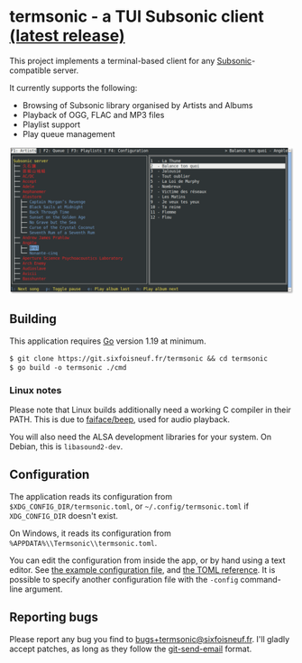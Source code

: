 # termsonic - a TUI Subsonic client [(latest release)](https://git.sixfoisneuf.fr/releases/termsonic/latest/)

This project implements a terminal-based client for any [Subsonic](https://www.subsonic.org)-compatible server.

It currently supports the following:

- Browsing of Subsonic library organised by Artists and Albums
- Playback of OGG, FLAC and MP3 files
- Playlist support
- Play queue management

![screenshot](.screenshots/mainscreen.png)

## Building

This application requires [Go](https://go.dev) version 1.19 at minimum.

```
$ git clone https://git.sixfoisneuf.fr/termsonic && cd termsonic
$ go build -o termsonic ./cmd
```

### Linux notes
Please note that Linux builds additionally need a working C compiler in their PATH. This is due to [faiface/beep](https://github.com/faiface/beep), used for audio playback.

You will also need the ALSA development libraries for your system. On Debian, this is `libasound2-dev`.

## Configuration

The application reads its configuration from `$XDG_CONFIG_DIR/termsonic.toml`, or `~/.config/termsonic.toml` if `XDG_CONFIG_DIR` doesn't exist.

On Windows, it reads its configuration from `%APPDATA%\\Termsonic\\termsonic.toml`.

You can edit the configuration from inside the app, or by hand using a text editor. See [the example configuration file](config.toml.example), and [the TOML reference](https://toml.io/en/). It is possible to specify another configuration file with the `-config` command-line argument.

## Reporting bugs

Please report any bug you find to [bugs+termsonic@sixfoisneuf.fr](mailto:bugs+termsonic@sixfoisneuf.fr). I'll gladly accept patches, as long as they follow the [git-send-email](https://git-send-email.io) format.